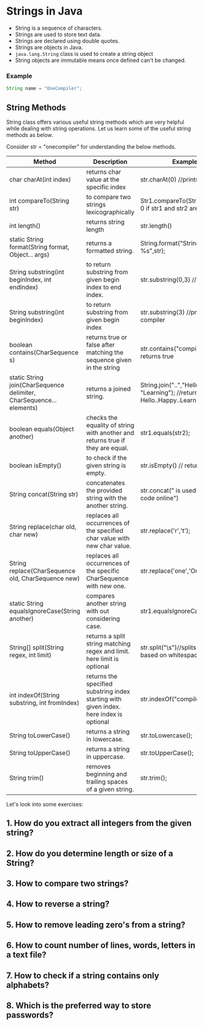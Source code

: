
# Strings in Java

* String is a sequence of characters.
* Strings are used to store text data.
* Strings are declared using double quotes. 
* Strings are objects in Java.
* `java.lang.String` class is used to create a string object
* String objects are immutable means once defined can't be changed.

### Example

```java
String name = "OneCompiler";
```
## String Methods

String class offers  various useful string methods which are very helpful while dealing with string operations. Let us learn some of the useful string methods as below.

Consider str = "onecompiler" for understanding the below methods. 

| Method| Description| Example|
|----|----|----|
|char charAt(int index)|returns char value at the specific index| str.charAt(0) //prints o| 
|int compareTo(String str)| to compare two strings lexicographically | Str1.compareTo(Str2) //returns 0 if str1 and str2 are equal|
|int length()|returns string length| str.length()| 
|static String format(String format, Object... args)|returns a formatted string.| String.format("String is %s",str); |
|String substring(int beginIndex, int endIndex)| to return substring from given begin index to end index.| str.substring(0,3) //prints one| 
|String substring(int beginIndex)| to return substring from given begin index| str.substring(3) //prints compiler|
|boolean contains(CharSequence s)|returns true or false after matching the sequence given in the string| str.contains("compiler") // returns true|
|static String join(CharSequence delimiter, CharSequence... elements)|returns a joined string.| String.join("..","Hello","Happy", "Learning"); //returns Hello..Happy..Learning|
|boolean equals(Object another)|checks the equality of string with another and returns true if they are equal.| str1.equals(str2);
|boolean isEmpty()|to check if the given string is empty.|  str.isEmpty() // returns false|
|String concat(String str)|concatenates the provided string with the another string.| str.concat(" is used to compile code online")|
|String replace(char old, char new)|replaces all occurrences of the specified char value with new char value.|str.replace('r','t');|
|String replace(CharSequence old, CharSequence new)|replaces all occurrences of the specific CharSequence with new one.|str.replace('one','Online');|
|static String equalsIgnoreCase(String another)|compares another string with out considering case.| str1.equalsIgnoreCase(str2)|
|String[] split(String regex, int limit)|returns a split string matching regex and limit. here limit is optional| str.split("\\s")//splits string based on whitespaces|
|int indexOf(String substring, int fromIndex)|returns the specified substring index starting with given index. here index is optional| str.indexOf("compiler",2);|
|String toLowerCase()|returns a string in lowercase.|str.toLowercase();|
|String toUpperCase()|returns a string in uppercase.|str.toUpperCase();|
|String trim()|removes beginning and trailing spaces of a given string.|str.trim();|

Let's look into some exercises:

## 1. How do you extract all integers from the given string?

## 2. How do you determine length or size of a String?

## 3. How to compare two strings?

## 4. How to reverse a string?

## 5. How to remove leading zero's from a string?

## 6. How to count number of lines, words, letters in a text file?

## 7. How to check if a string contains only alphabets?

## 8. Which is the preferred way to store passwords? 
